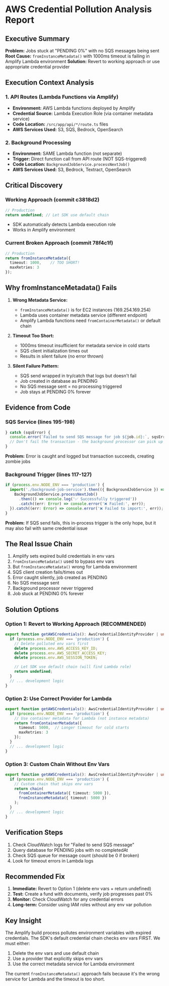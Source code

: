 # AWS Credential Pollution Analysis Report

## Executive Summary
**Problem:** Jobs stuck at "PENDING 0%" with no SQS messages being sent
**Root Cause:** `fromInstanceMetadata()` with 1000ms timeout is failing in Amplify Lambda environment
**Solution:** Revert to working approach or use appropriate credential provider

## Execution Context Analysis

### 1. API Routes (Lambda Functions via Amplify)
- **Environment:** AWS Lambda functions deployed by Amplify
- **Credential Source:** Lambda Execution Role (via container metadata service)
- **Code Location:** `/src/app/api/*/route.ts` files
- **AWS Services Used:** S3, SQS, Bedrock, OpenSearch

### 2. Background Processing
- **Environment:** SAME Lambda function (not separate)
- **Trigger:** Direct function call from API route (NOT SQS-triggered)
- **Code Location:** `BackgroundJobService.processNextJob()`
- **AWS Services Used:** S3, Bedrock, Textract, OpenSearch

## Critical Discovery

### Working Approach (commit c3818d2)
```typescript
// Production
return undefined; // Let SDK use default chain
```
- SDK automatically detects Lambda execution role
- Works in Amplify environment

### Current Broken Approach (commit 78f4c1f)
```typescript
// Production
return fromInstanceMetadata({
  timeout: 1000,    // TOO SHORT!
  maxRetries: 3
});
```

## Why fromInstanceMetadata() Fails

1. **Wrong Metadata Service:**
   - `fromInstanceMetadata()` is for EC2 instances (169.254.169.254)
   - Lambda uses container metadata service (different endpoint)
   - Amplify Lambda functions need `fromContainerMetadata()` or default chain

2. **Timeout Too Short:**
   - 1000ms timeout insufficient for metadata service in cold starts
   - SQS client initialization times out
   - Results in silent failure (no error thrown)

3. **Silent Failure Pattern:**
   - SQS send wrapped in try/catch that logs but doesn't fail
   - Job created in database as PENDING
   - No SQS message sent = no processing triggered
   - Job stays at PENDING 0% forever

## Evidence from Code

### SQS Service (lines 195-198)
```typescript
} catch (sqsError) {
  console.error(`Failed to send SQS message for job ${job.id}:`, sqsError);
  // Don't fail the transaction - the background processor can pick up pending jobs
}
```
**Problem:** Error is caught and logged but transaction succeeds, creating zombie jobs

### Background Trigger (lines 117-127)
```typescript
if (process.env.NODE_ENV === 'production') {
  import('./background-job-service').then(({ BackgroundJobService }) => {
    BackgroundJobService.processNextJob()
      .then(() => console.log('✅ Successfully triggered'))
      .catch((err: Error) => console.error('❌ Failed:', err));
  }).catch((err: Error) => console.error('❌ Failed to import:', err));
}
```
**Problem:** If SQS send fails, this in-process trigger is the only hope, but it may also fail with same credential issue

## The Real Issue Chain

1. Amplify sets expired build credentials in env vars
2. `fromInstanceMetadata()` used to bypass env vars
3. But `fromInstanceMetadata()` wrong for Lambda environment
4. SQS client creation fails/times out
5. Error caught silently, job created as PENDING
6. No SQS message sent
7. Background processor never triggered
8. Job stuck at PENDING 0% forever

## Solution Options

### Option 1: Revert to Working Approach (RECOMMENDED)
```typescript
export function getAWSCredentials(): AwsCredentialIdentityProvider | undefined {
  if (process.env.NODE_ENV === 'production') {
    // Delete polluted env vars first
    delete process.env.AWS_ACCESS_KEY_ID;
    delete process.env.AWS_SECRET_ACCESS_KEY;
    delete process.env.AWS_SESSION_TOKEN;

    // Let SDK use default chain (will find Lambda role)
    return undefined;
  }
  // ... development logic
}
```

### Option 2: Use Correct Provider for Lambda
```typescript
export function getAWSCredentials(): AwsCredentialIdentityProvider | undefined {
  if (process.env.NODE_ENV === 'production') {
    // Use container metadata for Lambda (not instance metadata)
    return fromContainerMetadata({
      timeout: 5000,  // Longer timeout for cold starts
      maxRetries: 3
    });
  }
  // ... development logic
}
```

### Option 3: Custom Chain Without Env Vars
```typescript
export function getAWSCredentials(): AwsCredentialIdentityProvider | undefined {
  if (process.env.NODE_ENV === 'production') {
    // Custom chain that skips env vars
    return chain(
      fromContainerMetadata({ timeout: 5000 }),
      fromInstanceMetadata({ timeout: 5000 })
    );
  }
  // ... development logic
}
```

## Verification Steps

1. Check CloudWatch logs for "Failed to send SQS message"
2. Query database for PENDING jobs with no completedAt
3. Check SQS queue for message count (should be 0 if broken)
4. Look for timeout errors in Lambda logs

## Recommended Fix

1. **Immediate:** Revert to Option 1 (delete env vars + return undefined)
2. **Test:** Create a fund with documents, verify job progresses past 0%
3. **Monitor:** Check CloudWatch for any credential errors
4. **Long-term:** Consider using IAM roles without any env var pollution

## Key Insight

The Amplify build process pollutes environment variables with expired credentials. The SDK's default credential chain checks env vars FIRST. We must either:
1. Delete the env vars and use default chain
2. Use a provider that explicitly skips env vars
3. Use the correct metadata service for Lambda environment

The current `fromInstanceMetadata()` approach fails because it's the wrong service for Lambda and the timeout is too short.